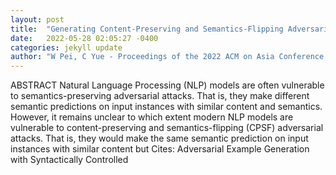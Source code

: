 ```yaml
---
layout: post
title:  "Generating Content-Preserving and Semantics-Flipping Adversarial Text"
date:   2022-05-28 02:05:27 -0400
categories: jekyll update
author: "W Pei, C Yue - Proceedings of the 2022 ACM on Asia Conference on , 2022"
---
```

ABSTRACT Natural Language Processing (NLP) models are often vulnerable to semantics-preserving adversarial attacks. That is, they make different semantic predictions on input instances with similar content and semantics. However, it remains unclear to which extent modern NLP models are vulnerable to content-preserving and semantics-flipping (CPSF) adversarial attacks. That is, they would make the same semantic prediction on input instances with similar content but  Cites: Adversarial Example Generation with Syntactically Controlled 